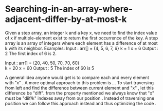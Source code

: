 # Searching-in-an-array-where-adjacent-differ-by-at-most-k
Given a step array, an integer k and a key x, we need to find the index value of x if multiple-element exist to return the first occurrence of the key. A step array is an array of integers where each element has a difference of at most k with its neighbor. 
Examples: 
Input : arr[] = {4, 5, 6, 7, 6}
           k = 1
           x = 6
Output : 2
The first index of 6 is 2.

Input : arr[] = {20, 40, 50, 70, 70, 60}  
          k = 20
          x = 60
Output : 5
The index of 60 is 5



A general idea anyone would get is to compare each and every element with "x" .
A more optimal approach to this problem is ...
To start traversing from left and find the difference between current element and "x" , let this difference be "diff". 
from the property mentioned we always know that "x" must be "diif/k" indexes away from our position . 
Instead of traversing one position we can follow this approach instead and thus optimizing the code .
